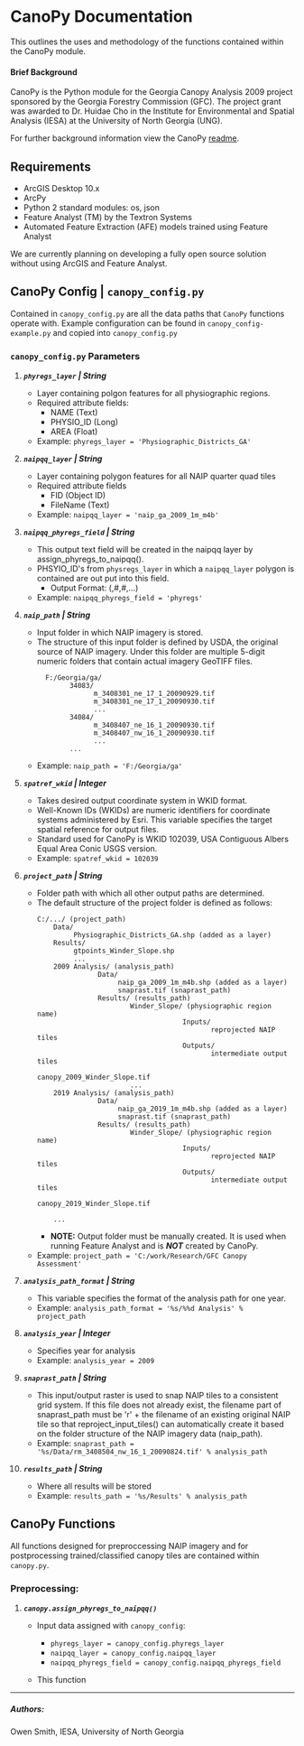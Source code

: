 # CanoPy Documentation

This outlines the uses and methodology of the functions contained within the CanoPy module.  

#### **Brief Background**

CanoPy is the Python module for the Georgia Canopy Analysis 2009 project sponsored by the Georgia Forestry Commission (GFC). The project grant was awarded to Dr. Huidae Cho in the Institute for Environmental and Spatial Analysis (IESA) at the University of North Georgia (UNG).

For further background information view the CanoPy [readme](canopy/README.md).

## Requirements

* ArcGIS Desktop 10.x
* ArcPy
* Python 2 standard modules: os, json
* Feature Analyst (TM) by the Textron Systems
* Automated Feature Extraction (AFE) models trained using Feature Analyst

We are currently planning on developing a fully open source solution without using ArcGIS and Feature Analyst.

## CanoPy Config | `canopy_config.py`

Contained in `canopy_config.py` are all the data paths that `CanoPy` functions operate with.
Example configuration can be found in `canopy_config-example.py` and copied into `canopy_config.py`

### **`canopy_config.py` Parameters**

1. _**`phyregs_layer` | String**_
    * Layer containing polgon features for all physiographic regions.
    * Required attribute fields:
        * NAME (Text)
        * PHYSIO_ID (Long)
        * AREA (Float)
    * Example: `phyregs_layer = 'Physiographic_Districts_GA'`

1. _**`naipqq_layer` | String**_
    * Layer containing polygon features for all NAIP quarter quad tiles
    * Required attribute fields
        * FID (Object ID)
        * FileName (Text)
    * Example: `naipqq_layer = 'naip_ga_2009_1m_m4b'`

1. _**`naipqq_phyregs_field` | String**_
    * This output text field will be created in the naipqq layer by assign_phyregs_to_naipqq().
    * PHSYIO_ID's from `physregs_layer` in which a `naipqq_layer` polygon is contained are out put into this field.
        * Output Format: (,#,#,...)
    * Example: `naipqq_phyregs_field = 'phyregs'`
        
1. _**`naip_path` | String**_
    * Input folder in which NAIP imagery is stored. 
    * The structure of this input folder is defined by USDA, the original source of
      NAIP imagery. Under this folder are multiple 5-digit numeric folders that
      contain actual imagery GeoTIFF files. 
      ```textmate
        F:/Georgia/ga/
              34083/
                    m_3408301_ne_17_1_20090929.tif
                    m_3408301_ne_17_1_20090930.tif
                    ...
              34084/
                    m_3408407_ne_16_1_20090930.tif
                    m_3408407_nw_16_1_20090930.tif
                    ...
              ...
      ```
    * Example: `naip_path = 'F:/Georgia/ga'`
    
1. _**`spatref_wkid` | Integer**_
    * Takes desired output coordinate system in WKID format. 
    *  Well-Known IDs (WKIDs) are numeric identifiers for coordinate systems
        administered by Esri.  This variable specifies the target spatial reference
        for output files.
    * Standard used for CanoPy is WKID 102039, USA Contiguous Albers Equal Area Conic USGS version.
    * Example: `spatref_wkid = 102039`
    
1. _**`project_path` | String**_
    * Folder path with which all other output paths are determined.
    * The default structure of the project folder is defined as follows:
      ```textmate
      C:/.../ (project_path)
          Data/
               Physiographic_Districts_GA.shp (added as a layer)
          Results/
               gtpoints_Winder_Slope.shp
               ...
          2009 Analysis/ (analysis_path)
                     Data/
                          naip_ga_2009_1m_m4b.shp (added as a layer)
                          snaprast.tif (snaprast_path)
                     Results/ (results_path)
                             Winder_Slope/ (physiographic region name)
                                          Inputs/
                                                 reprojected NAIP tiles
                                          Outputs/
                                                 intermediate output tiles
                                                 canopy_2009_Winder_Slope.tif
                             ...
          2019 Analysis/ (analysis_path)
                     Data/
                          naip_ga_2019_1m_m4b.shp (added as a layer)
                          snaprast.tif (snaprast_path)
                     Results/ (results_path)
                             Winder_Slope/ (physiographic region name)
                                          Inputs/
                                                 reprojected NAIP tiles
                                          Outputs/
                                                 intermediate output tiles
                                                 canopy_2019_Winder_Slope.tif
      
          ...
        ```
        * **NOTE:** Output folder must be manually created. It is used when running Feature Analyst and is _**NOT**_ created by CanoPy.  
    * Example: `project_path = 'C:/work/Research/GFC Canopy Assessment'`

 1. _**`analysis_path_format` | String**_
    * This variable specifies the format of the analysis path for one year.
    * Example: `analysis_path_format = '%s/%%d Analysis' % project_path`
    
 1. _**`analysis_year` | Integer**_
    * Specifies year for analysis
    * Example: `analysis_year = 2009`
    
 1. _**`snaprast_path` | String**_
    * This input/output raster is used to snap NAIP tiles to a consistent grid
      system. If this file does not already exist, the filename part of
      snaprast_path must be 'r' + the filename of an existing original NAIP tile so
      that reproject_input_tiles() can automatically create it based on the folder
      structure of the NAIP imagery data (naip_path).
    * Example: `snaprast_path = '%s/Data/rm_3408504_nw_16_1_20090824.tif' % analysis_path`
 
 1. _**`results_path` | String**_
    * Where all results will be stored
    * Example: `results_path = '%s/Results' % analysis_path`
 
## CanoPy Functions
 
All functions designed for preproccessing NAIP imagery and for postprocessing trained/classified canopy tiles are 
contained within `canopy.py`. 

### **Preprocessing:** 

1. _**`canopy.assign_phyregs_to_naipqq()`**_ 
    * Input data assigned with `canopy_config`:
        * `phyregs_layer = canopy_config.phyregs_layer`
        * `naipqq_layer = canopy_config.naipqq_layer`
        * `naipqq_phyregs_field = canopy_config.naipqq_phyregs_field`
        
    * This function        




---
##### Authors:
 Owen Smith, IESA, University of North Georgia
 